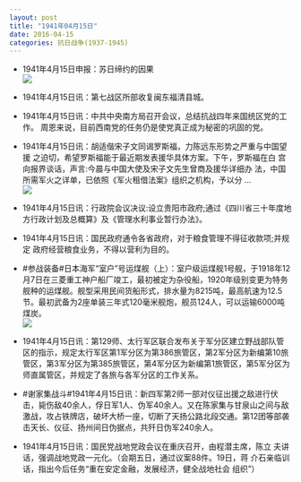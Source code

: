 ```yaml
---
layout: post
title: "1941年04月15日"
date: 2016-04-15
categories: 抗日战争(1937-1945)
---
```


<meta name="referrer" content="no-referrer" />

- 1941年4月15日申报：苏日缔约的因果 <br/><img src="https://ww2.sinaimg.cn/large/aca367d8jw1f2xs7l82ydj20p70ygnh5.jpg" />

- 1941年4月15日讯：第七战区所部收复闽东福清县城。 

- 1941年4月15日讯：中共中央南方局召开会议，总结抗战四年来国统区党的工作。 周恩来说，目前西南党的任务仍是使党真正成为秘密的巩固的党。 

- 1941年4月15日讯：胡适偕宋子文同谒罗斯福，力陈远东形势之严重与中国望援 之迫切，希望罗斯福能于最近期发表援华具体方案。下午，罗斯福在白 宫向报界谈话，声言:今晨与中国大使及宋子文先生曾商及援华详细办 法，中国所需军火之详单，已依照《军火租借法案》组织之机构，予以分  ... <br/><img src="https://ww1.sinaimg.cn/large/aca367d8jw1f2xht51dsdj20c809zq47.jpg" />

- 1941年4月15日讯：行政院会议决议:设立贵阳市政府;通过《四川省三十年度地 方行政计划及总概算》及《管理水利事业暂行办法》。 

- 1941年4月15日讯：国民政府通令各省政府，对于粮食管理不得征收款项;并规定 政府经营粮食业务，不得以营利为目的。 

- #参战装备#日本海军“室户”号运煤舰（上）：室户级运煤舰1号舰，于1918年12月7日在三菱重工神户船厂竣工，最初被定为杂役船，1920年级别变更为特务舰种的运煤舰。舰型采用民间货船形式，排水量为8215吨，最高航速为12.5节。最初武备为2座单装三年式120毫米舰炮，舰员124人，可以运输6000吨煤炭。 <br/><img src="https://ww3.sinaimg.cn/large/aca367d8jw1f2x5o8xms4j20dc06oq3f.jpg" />

- 1941年4月15日讯：第129师、太行军区联合发布关于军分区建立野战部队管区的指示，规定太行军区第1军分区为第386旅管区，第2军分区为新编第10旅管区，第3军分区为第385旅管区，第4军分区为新编第1旅管区，第5军分区为师直属管区，并规定了各旅与各军分区的工作关系。 

- #谢家集战斗#1941年4月15日讯：新四军第2师一部对仪征出援之敌进行伏击，毙伤敌40余人，俘日军1人、伪军40余人。又在陈家集与甘泉山之间与敌激战，攻占铁牌店，破坏大桥一座，切断了天扬公路北段交通。第12团等部袭击天长、仪征、扬州间日伪据点，共歼日伪军240余人。 

- 1941年4月15日讯：国民党战地党政会议在重庆召开，由程潜主席，陈立 夫讲话，强调战地党政一元化。（会期五日，通过议案88件。19日，蒋 介石亲临训话，指出今后任务“重在安定金融，发展经济，健全战地社会 组织”） 

